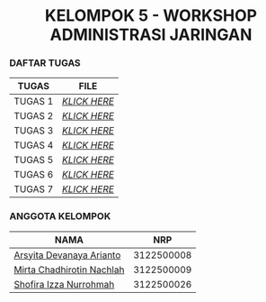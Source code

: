 <h1 align="center"> KELOMPOK 5 - WORKSHOP ADMINISTRASI JARINGAN </h1>

### DAFTAR TUGAS 
| TUGAS | FILE |
| ------| -----|
| TUGAS 1 |  _[KLICK HERE](https://github.com/Arsyitadevanaya/administrasi_jaringan_kelompok5/tree/main/Tugas_1)_ |
| TUGAS 2 |  _[KLICK HERE](https://github.com/Arsyitadevanaya/administrasi_jaringan_kelompok5/tree/main/Tugas_2)_ |
| TUGAS 3 |  _[KLICK HERE](https://github.com/Arsyitadevanaya/administrasi_jaringan_kelompok5/tree/main/Tugas_3)_ |
| TUGAS 4 |  _[KLICK HERE](https://github.com/Arsyitadevanaya/administrasi_jaringan_kelompok5/tree/main/Tugas_4)_ |
| TUGAS 5 |  _[KLICK HERE](https://github.com/Arsyitadevanaya/administrasi_jaringan_kelompok5/tree/main/Tugas_5)_ |
| TUGAS 6 |  _[KLICK HERE](https://github.com/Arsyitadevanaya/administrasi_jaringan_kelompok5/tree/main/Tugas_6)_ |
| TUGAS 7 |  _[KLICK HERE](https://github.com/Arsyitadevanaya/administrasi_jaringan_kelompok5/tree/main/Tugas_7)_ |



### ANGGOTA KELOMPOK
| NAMA                          | NRP       |
| ----------------------------- | --------- |
| [Arsyita Devanaya Arianto](http://github.com/Arsyitadevanaya)         | 3122500008 |
| [Mirta Chadhirotin Nachlah](http://github.com/mirtacn) | 3122500009 |
| [Shofira Izza Nurrohmah](http://github.com/shofiraya)  | 3122500026 |